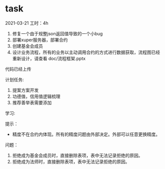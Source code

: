 # task

2021-03-21
工时：4h
1. 修复一个由于规整json返回值导致的一个小bug
2. 部署xuper服务器，部署合约
3. 创建基金会成员
4. 设计业务流程，所有的业务以主动调用合约的方式进行数据获取，流程图已经重新设计，请查看 doc/流程框架.pptx

代码已经上传

计划任务:
1. 提案方案开发
2. 功德值，信用值逻辑梳理
4. 推荐善举表需要添加


学习:

提示：
- 精度不在合约内体现。所有的精度问题由外部决定。外部可以任意更换精度。

问题：
1. 拒绝成为基金会成员时，直接删除表项，表中无法记录拒绝的原因。
2. 拒绝成为法师时，直接删除表项，表中无法记录拒绝的原因。
